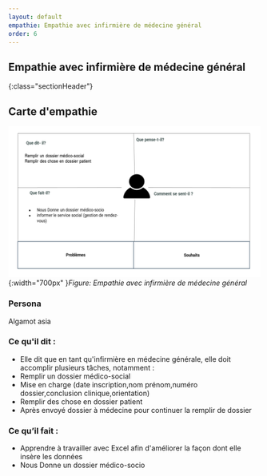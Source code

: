 ```yaml
---
layout: default
empathie: Empathie avec infirmière de médecine général 
order: 6
---
```




## Empathie avec infirmière de médecine général 
{:class="sectionHeader"}

<!-- new slide -->
## Carte d'empathie 
![alt text](./images/médecin-générale.png){:width="700px" }*Figure: Empathie avec infirmière de médecine général*
<!-- note -->

### Persona

Algamot asia


### Ce qu'il dit : 
- Elle dit que en tant qu'infirmière en médecine générale, elle doit accomplir plusieurs tâches,  notamment : 
- Remplir un dossier médico-social 
- Mise en charge (date inscription,nom prénom,numéro dossier,conclusion clinique,orientation)
- Remplir des chose en dossier patient
- Après envoyé dossier à médecine pour continuer la remplir de dossier

### Ce qu’il fait :
- Apprendre à travailler avec Excel afin d'améliorer la façon dont elle insère les données
- Nous Donne un dossier médico-socio 

<!-- new slide -->